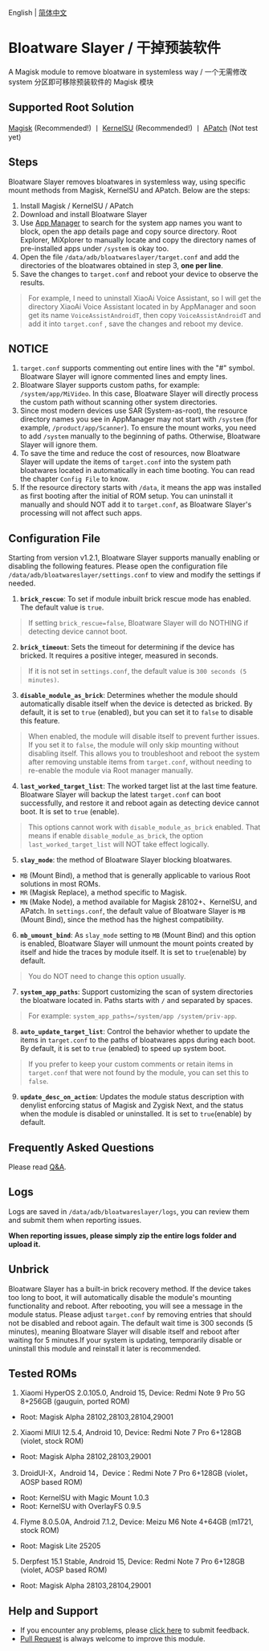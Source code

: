 English | [简体中文](README_ZH-CN.md)

# **Bloatware Slayer / 干掉预装软件**
A Magisk module to remove bloatware in systemless way / 一个无需修改 system 分区即可移除预装软件的 Magisk 模块

## Supported Root Solution
[Magisk](https://github.com/topjohnwu/Magisk) (Recommended!) 丨 [KernelSU](https://github.com/tiann/KernelSU) (Recommended!) 丨 [APatch](https://github.com/bmax121/APatch) (Not test yet)

## Steps
Bloatware Slayer removes bloatwares in systemless way, using specific mount methods from Magisk, KernelSU and APatch. Below are the steps:
1. Install Magisk / KernelSU / APatch
2. Download and install Bloatware Slayer
3. Use [App Manager](https://github.com/MuntashirAkon/AppManager) to search for the system app names you want to block, open the app details page and copy source directory. Root Explorer, MiXplorer to manually locate and copy the directory names of pre-installed apps under `/system` is okay too.
4. Open the file `/data/adb/bloatwareslayer/target.conf` and add the directories of the bloatwares obtained in step 3, **one per line**.
5. Save the changes to `target.conf` and reboot your device to observe the results.
> For example, I need to uninstall XiaoAi Voice Assistant, so I will get the directory XiaoAi Voice Assistant located in by AppManager and soon get its name `VoiceAssistAndroidT`, then copy `VoiceAssistAndroidT` and add it into `target.conf` , save the changes and reboot my device.

## NOTICE
1. `target.conf` supports commenting out entire lines with the "#" symbol. Bloatware Slayer will ignore commented lines and empty lines.
2. Bloatware Slayer supports custom paths, for example: `/system/app/MiVideo`. In this case, Bloatware Slayer will directly process the custom path without scanning other system directories.
3. Since most modern devices use SAR (System-as-root), the resource directory names you see in AppManager may not start with `/system` (for example, `/product/app/Scanner`). To ensure the mount works, you need to add `/system` manually to the beginning of paths. Otherwise, Bloatware Slayer will ignore them.
4. To save the time and reduce the cost of resources, now Bloatware Slayer will update the items of `target.conf` into the system path bloatwares located in automatically in each time booting. You can read the chapter `Config File` to know.
5. If the resource directory starts with `/data`, it means the app was installed as first booting after the initial of ROM setup. You can uninstall it manually and should NOT add it to `target.conf`, as Bloatware Slayer's processing will not affect such apps.

## Configuration File
Starting from version v1.2.1, Bloatware Slayer supports manually enabling or disabling the following features. Please open the configuration file `/data/adb/bloatwareslayer/settings.conf` to view and modify the settings if needed.

1. **`brick_rescue`**: To set if module inbuilt brick rescue mode has enabled. The default value is `true`.
> If setting `brick_rescue=false`, Bloatware Slayer will do NOTHING if detecting device cannot boot.
2. **`brick_timeout`**: Sets the timeout for determining if the device has bricked. It requires a positive integer, measured in seconds.
> If it is not set in `settings.conf`, the default value is `300 seconds (5 minutes)`.
3. **`disable_module_as_brick`**: Determines whether the module should automatically disable itself when the device is detected as bricked. By default, it is set to `true` (enabled), but you can set it to `false` to disable this feature.
> When enabled, the module will disable itself to prevent further issues. If you set it to `false`, the module will only skip mounting without disabling itself. This allows you to troubleshoot and reboot the system after removing unstable items from `target.conf`, without needing to re-enable the module via Root manager manually.
4. **`last_worked_target_list`**: The worked target list at the last time feature. Bloatware Slayer will backup the latest `target.conf` can boot successfully, and restore it and reboot again as detecting device cannot boot. It is set to `true` (enable).
> This options cannot work with `disable_module_as_brick` enabled. That means if enable `disable_module_as_brick`, the option `last_worked_target_list` will NOT take effect logically.
5. **`slay_mode`**: the method of Bloatware Slayer blocking bloatwares.
- `MB` (Mount Bind), a method that is generally applicable to various Root solutions in most ROMs.  
- `MR` (Magisk Replace), a method specific to Magisk.  
- `MN` (Make Node), a method available for Magisk 28102+、KernelSU, and APatch.
In `settings.conf`, the default value of Bloatware Slayer is `MB` (Mount Bind), since the method has the highest compatibility.
6. **`mb_umount_bind`**: As `slay_mode` setting to `MB` (Mount Bind) and this option is enabled, Bloatware Slayer will unmount the mount points created by itself and hide the traces by module itself. It is set to `true`(enable) by default.
> You do NOT need to change this option usually.
7. **`system_app_paths`**: Support customizing the scan of system directories the bloatware located in. Paths starts with `/` and separated by spaces.
> For example: `system_app_paths=/system/app /system/priv-app`.
8. **`auto_update_target_list`**: Control the behavior whether to update the items in `target.conf` to the paths of bloatwares apps during each boot. By default, it is set to `true` (enabled) to speed up system boot.
> If you prefer to keep your custom comments or retain items in `target.conf` that were not found by the module, you can set this to `false`.
9. **`update_desc_on_action`**: Updates the module status description with denylist enforcing status of Magisk and Zygisk Next, and the status when the module is disabled or uninstalled. It is set to `true`(enable) by default.

## Frequently Asked Questions
Please read [Q&A](Q&A.md).

## Logs
Logs are saved in `/data/adb/bloatwareslayer/logs`, you can review them and submit them when reporting issues. 

**When reporting issues, please simply zip the entire logs folder and upload it.**

## Unbrick
Bloatware Slayer has a built-in brick recovery method. If the device takes too long to boot, it will automatically disable the module's mounting functionality and reboot.
After rebooting, you will see a message in the module status.
Please adjust `target.conf` by removing entries that should not be disabled and reboot again.
The default wait time is 300 seconds (5 minutes), meaning Bloatware Slayer will disable itself and reboot after waiting for 5 minutes.If your system is updating, temporarily disable or uninstall this module and reinstall it later is recommended.

## Tested ROMs
1. Xiaomi HyperOS 2.0.105.0, Android 15, Device: Redmi Note 9 Pro 5G 8+256GB (gauguin, ported ROM)
- Root: Magisk Alpha 28102,28103,28104,29001
2. Xiaomi MIUI 12.5.4, Android 10, Device: Redmi Note 7 Pro 6+128GB (violet, stock ROM)
- Root: Magisk Alpha 28102,28103,29001
3. DroidUI-X，Android 14，Device：Redmi Note 7 Pro 6+128GB (violet，AOSP based ROM)
- Root: KernelSU with Magic Mount 1.0.3
- Root: KernelSU with OverlayFS 0.9.5
4. Flyme 8.0.5.0A, Android 7.1.2, Device: Meizu M6 Note 4+64GB (m1721, stock ROM)
- Root: Magisk Lite 25205
5. Derpfest 15.1 Stable, Android 15, Device: Redmi Note 7 Pro 6+128GB (violet, AOSP based ROM)
- Root: Magisk Alpha 28103,28104,29001

## Help and Support
- If you encounter any problems, please [click here](https://github.com/Astoritin/BloatwareSlayer/issues) to submit feedback.
- [Pull Request](https://github.com/Astoritin/BloatwareSlayer/pulls) is always welcome to improve this module.


